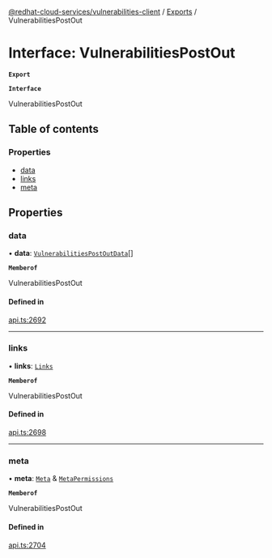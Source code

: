 [@redhat-cloud-services/vulnerabilities-client](../README.md) / [Exports](../modules.md) / VulnerabilitiesPostOut

# Interface: VulnerabilitiesPostOut

**`Export`**

**`Interface`**

VulnerabilitiesPostOut

## Table of contents

### Properties

- [data](VulnerabilitiesPostOut.md#data)
- [links](VulnerabilitiesPostOut.md#links)
- [meta](VulnerabilitiesPostOut.md#meta)

## Properties

### data

• **data**: [`VulnerabilitiesPostOutData`](VulnerabilitiesPostOutData.md)[]

**`Memberof`**

VulnerabilitiesPostOut

#### Defined in

[api.ts:2692](https://github.com/RedHatInsights/javascript-clients/blob/master/packages/vulnerabilities/api.ts#L2692)

___

### links

• **links**: [`Links`](Links.md)

**`Memberof`**

VulnerabilitiesPostOut

#### Defined in

[api.ts:2698](https://github.com/RedHatInsights/javascript-clients/blob/master/packages/vulnerabilities/api.ts#L2698)

___

### meta

• **meta**: [`Meta`](Meta.md) & [`MetaPermissions`](MetaPermissions.md)

**`Memberof`**

VulnerabilitiesPostOut

#### Defined in

[api.ts:2704](https://github.com/RedHatInsights/javascript-clients/blob/master/packages/vulnerabilities/api.ts#L2704)
